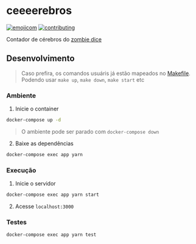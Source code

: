# ceeeerebros

[![emojicom](https://img.shields.io/badge/emojicom-%F0%9F%90%9B%20%F0%9F%86%95%20%F0%9F%92%AF%20%F0%9F%91%AE%20%F0%9F%86%98%20%F0%9F%92%A4-%23fff)](http://neni.dev/emojicom) [![contributing](https://img.shields.io/badge/CONTRIBUTING-CONTRIBUINDO-%23fff)](http://neni.dev/contributing)

Contador de cérebros do [zombie dice](https://ludopedia.com.br/jogo/zombie-dice)

## Desenvolvimento

> Caso prefira, os comandos usuáris já estão mapeados no [Makefile](Makefile). Podendo usar `make up`, `make down`, `make start` etc

### Ambiente

1. Inicie o container 

```sh
docker-compose up -d
```

> O ambiente pode ser parado com ``docker-compose down``

2. Baixe as dependências 

```sh
docker-compose exec app yarn
```

### Execução

1. Inicie o servidor

```sh
docker-compose exec app yarn start
```

2. Acesse `localhost:3000`

### Testes

```sh
docker-compose exec app yarn test
```
